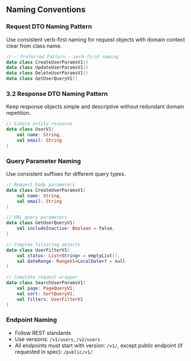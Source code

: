 ## Naming Conventions

### Request DTO Naming Pattern
Use consistent verb-first naming for request objects with domain context clear from class name.

```kotlin
// ✅ Preferred Pattern - verb-first naming
data class CreateUserParamsV1()
data class UpdateUserParamsV1()
data class DeleteUserParamsV1()
data class GetUserQueryV1()
```

### 3.2 Response DTO Naming Pattern
Keep response objects simple and descriptive without redundant domain repetition.

```kotlin
// Simple entity response
data class UserV1(
    val name: String,
    val email: String
)
```

### Query Parameter Naming
Use consistent suffixes for different query types.

```kotlin
// Request body parameters
data class CreateUserParamsV1(
    val name: String,
    val email: String
)

// URL query parameters
data class GetUserQueryV1(
    val includeInactive: Boolean = false,
)

// Complex filtering objects
data class UserFilterV1(
    val status: List<String> = emptyList(),
    val dateRange: RangeV1<LocalDate>? = null
)

// Complete request wrapper
data class SearchUserParamsV1(
    val page: PageQueryV1,
    val sort: SortQueryV1,
    val filters: UserFilterV1
)
```

### Endpoint Naming

- Follow REST standards
- Use versions: `/v1/users`, `/v2/users`
- All endpoints must start with version: `/v1/`, except public endpoint (if requested in spec): `/public/v1/`